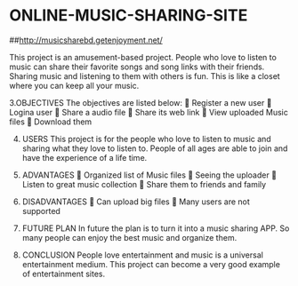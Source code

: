 # ONLINE-MUSIC-SHARING-SITE
##http://musicsharebd.getenjoyment.net/

This project is an amusement-based project. People who love to listen to music can share their favorite songs and song links with their friends. Sharing music and listening to them with others is fun. This is like a closet where you can keep all your music.  

3.OBJECTIVES
The objectives are listed below:
	Register a new user
	Logina user 
	Share a audio file 
	Share its web link 
	View uploaded Music files 
	Download them


4. USERS
This project is for the people who love to listen to music and sharing what they love to listen to. People of all ages are able to join and have the experience of a life time.
5. ADVANTAGES
	Organized list of Music files 
	Seeing the uploader 
	Listen to great music collection
	Share them to friends and family

6. DISADVANTAGES
	Can upload big files 
	Many users are not supported
7. FUTURE PLAN
In future the plan is to turn it into a music sharing APP. So many people can enjoy the best music and organize them. 

8. CONCLUSION
People love entertainment and music is a universal entertainment medium. This project can become a very good example of entertainment sites.

